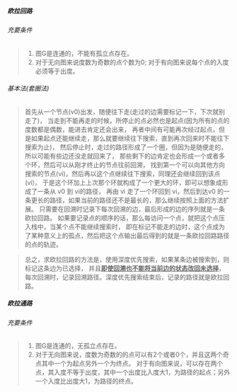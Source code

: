 ##### 欧拉回路
###### 充要条件
> 1. 图G是连通的，不能有孤立点存在。
> 2. 对于无向图来说度数为奇数的点个数为0;
>    对于有向图来说每个点的入度必须等于出度。

###### 基本法(套圈法)
> 首先从一个节点(v0)出发，随便往下走(走过的边需要标记一下，下次就别走了)，
> 当走到不能再走的时候，所停止的点必然也是起点(因为所有的点的度数都是偶数，能进去肯定还会出来，
> 再者中间有可能再次经过起点，但是如果起点还能继续走，那么就要继续往下搜索，直到再次回来时不能往下搜索为止)，
> 然后停止时，走过的路径形成了一个圈，但因为是随便走的，所以可能有些边还没走就回来了，
> 那些剩下的边肯定也会形成一个或者多个环，然后可以从刚才终止的节点往前回溯，
> 找到第一个可以向其他方向搜索的节点(vi)，然后再以这个点继续往下搜索，同理还会继续回到该点(vi)，
> 于是这个环加上上次那个环就构成了一个更大的环，即可以想象成形成了一条从 v0 到 vi的路径，
> 再由 vi 走了一个环回到 vi，然后到达v0 的一条更长的路径，如果当前的路径还不是最长的，那么继续按照上面的方法扩展。
> 只需要在回溯时记录下每次回溯的边，最后形成的边的序列就是一条欧拉回路。
> 如果要记录点的顺序的话，那么每访问一个点，就把这个点压入栈中，当某个点不能继续搜索时，
> 即在标记不能走的边时，这个点成为了某种意义上的孤点，然后把这个点输出最后得到的就是一条欧拉回路路径的点的轨迹。

> 总之，求欧拉回路的方法是，使用深度优先搜索，如果某条边被搜索到，则标记这条边为已选择，
> 并且<u>**即使回溯也不能将当前边的状态改回未选择**</u>，每次回溯时，记录回溯路径。深度优先搜索结束后，记录的路径就是欧拉回路。

##### 欧拉通路
###### 充要条件
> 1. 图G是连通的，无孤立点存在。
> 2. 对于无向图来说，度数为奇数的的点可以有2个或者0个，并且这两个奇点其中一个为起点另外一个为终点。
>    对于有向图来说，可以存在两个点，其入度不等于出度，其中一个出度比入度大1，为路径的起点；另外一个入度比出度大1，为路径的终点。


